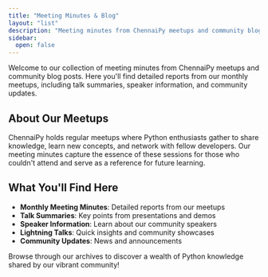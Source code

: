 ```yaml
---
title: "Meeting Minutes & Blog"
layout: "list"
description: "Meeting minutes from ChennaiPy meetups and community blog posts"
sidebar:
  open: false
---
```


Welcome to our collection of meeting minutes from ChennaiPy meetups and community blog posts. Here you'll find detailed reports from our monthly meetups, including talk summaries, speaker information, and community updates.

## About Our Meetups

ChennaiPy holds regular meetups where Python enthusiasts gather to share knowledge, learn new concepts, and network with fellow developers. Our meeting minutes capture the essence of these sessions for those who couldn't attend and serve as a reference for future learning.

## What You'll Find Here

- **Monthly Meeting Minutes**: Detailed reports from our meetups
- **Talk Summaries**: Key points from presentations and demos
- **Speaker Information**: Learn about our community speakers
- **Lightning Talks**: Quick insights and community showcases
- **Community Updates**: News and announcements

Browse through our archives to discover a wealth of Python knowledge shared by our vibrant community!
